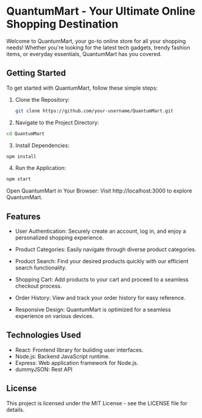# QuantumMart - Your Ultimate Online Shopping Destination

Welcome to QuantumMart, your go-to online store for all your shopping needs! Whether you're looking for the latest tech gadgets, trendy fashion items, or everyday essentials, QuantumMart has you covered.

## Getting Started

To get started with QuantumMart, follow these simple steps:

1. Clone the Repository:

   ```bash
   git clone https://github.com/your-username/QuantumMart.git
   ```

2. Navigate to the Project Directory:

```bash
cd QuantumMart
```

3. Install Dependencies:

```bash
npm install
```

4. Run the Application:

```bash
npm start
```

Open QuantumMart in Your Browser:
Visit http://localhost:3000 to explore QuantumMart.

## Features

- User Authentication: Securely create an account, log in, and enjoy a personalized shopping experience.

- Product Categories: Easily navigate through diverse product categories.
- Product Search: Find your desired products quickly with our efficient search functionality.
- Shopping Cart: Add products to your cart and proceed to a seamless checkout process.
- Order History: View and track your order history for easy reference.
- Responsive Design: QuantumMart is optimized for a seamless experience on various devices.

## Technologies Used

- React: Frontend library for building user interfaces.
- Node.js: Backend JavaScript runtime.
- Express: Web application framework for Node.js.
- dummyJSON: Rest API

## License

This project is licensed under the MIT License - see the LICENSE file for details.
